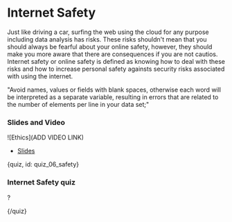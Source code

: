 # Internet Safety

Just like driving a car, surfing the web using the cloud for any purpose including data analysis has risks. These risks shouldn't mean that you should always be fearful about your online safety, however, they should make you more aware that there are consequences if you are not cautios. Internet safety or online safety is defined as knowing how to deal with these risks and how to increase personal safety againsts security risks associated with using the internet.


"Avoid names, values or fields with blank spaces, otherwise each word will be interpreted as a separate variable, resulting in errors that are related to the number of elements per line in your data set;"




### Slides and Video

![Ethics](ADD VIDEO LINK)

* [Slides]()

{quiz, id: quiz_06_safety}

### Internet Safety quiz

? 


{/quiz}
